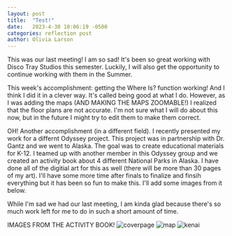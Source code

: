 ```yaml
---
layout: post
title:  "Test!"
date:   2023-4-30 10:06:19 -0500
categories: reflection post
author: Olivia Larson
---
```


This was our last meeting! I am so sad! It's been so great working with Disco Tray Studios this semester. Luckily, I will also get the opportunity to continue working with them in the Summer. 

This week's accomplishment: getting the Where Is? function working! And I think I did it in a clever way. It's called being good at what I do. However, as I was adding the maps (AND MAKING THE MAPS ZOOMABLE!) I realized that the floor plans are not accurate. I'm not sure what I will do about this now, but in the future I might try to edit them to make them correct. 

OH! Another accomplishment (in a different field). I recently presented my work for a differnt Odyssey project. This project was in partnership with Dr. Gantz and we went to Alaska. The goal was to create educational materials for K-12. I teamed up with another member in this Odyssey group and we created an activity book about 4 different National Parks in Alaska. I have done all of the digitial art for this as well (there will be more than 30 pages of my art). I'll have some more time after finals to finalize and finsih everything but it has been so fun to make this. I'll add some images from it below. 

While I'm sad we had our last meeting, I am kinda glad because there's so much work left for me to do in such a short amount of time. 

IMAGES FROM THE ACTIVITY BOOK! 
![coverpage]({{site.baseurl}}/assets/images/coverpage.jpg)
![map]({{site.baseurl}}/assets/images/map.jpg)
![kenai]({{site.baseurl}}/assets/images/kenai.jpg)
